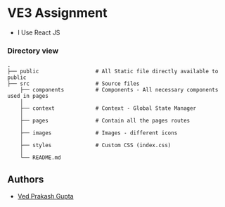 # VE3 Assignment

-  I Use React JS

### Directory view

    .
    ├── public                  # All Static file directly available to public
    ├── src                     # Source files
        ├── components          # Components - All necessary components used in pages
        │
        ├── context             # Context - Global State Manager
        │
        ├── pages               # Contain all the pages routes
        │
        ├── images              # Images - different icons
        │
        ├── styles              # Custom CSS (index.css)
        │
        └── README.md

## Authors

- [Ved Prakash Gupta](https://www.github.com/innovatorved)

